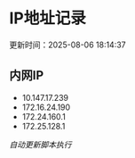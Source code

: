 # IP地址记录

更新时间：2025-08-06 18:14:37
## 内网IP
- 10.147.17.239
- 172.16.24.190
- 172.24.160.1
- 172.25.128.1

*自动更新脚本执行*          